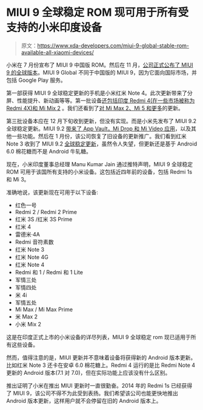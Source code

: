 # MIUI 9 全球稳定 ROM 现可用于所有受支持的小米印度设备

> 原文：<https://www.xda-developers.com/miui-9-global-stable-rom-available-all-xiaomi-devices/>

小米在 7 月份宣布了 MIUI 9 中国版 ROM。然后在 11 月，[公司正式公布了 MIUI 9 的全球版本](https://www.xda-developers.com/xiaomi-launches-redmi-y1-redmi-y1-lite-miui-9-global-rom/)。MIUI 9 Global 不同于中国版的 MIUI 9，因为它面向国际市场，并包括 Google Play 服务。

第一部获得 MIUI 9 全球稳定更新的手机是小米红米 Note 4。此次更新带来了分屏、性能提升、新动画等等。第一批设备[还包括印度 Redmi 4(在一些市场被称为 Redmi 4X)和 Mi Mix 2](https://www.xda-developers.com/miui-9-global-stable-update-xiaomi-mi-mix-2-redmi-4/) 。我们还看到了[对 Mi Max 2、Mi 5 和更多](https://www.xda-developers.com/miui-9-global-xiaomi-november-2017/)的更新。

第三批设备本应在 12 月下旬收到更新，但没有实现。而是小米先发布了 MIUI 9.2 全球稳定更新。MIUI 9.2 [带来了 App Vault，Mi Drop 和 Mi Video 应用](https://www.xda-developers.com/xiaomi-miui-9-2-global-stable-rollout/)，以及其他一些功能。然后在 1 月份，该公司恢复了旧设备的更新推广。我们看到红米 Note 3 收到了 MIUI 9.2 [全球稳定更新](https://www.xda-developers.com/xiaomi-redmi-note-3-miui-9-2-android-marshmallow/)，虽然令人失望，但更新还是基于 Android 6.0 棉花糖而不是 Android 牛轧糖。

现在，小米印度董事总经理 Manu Kumar Jain 通过推特声明，MIUI 9 全球稳定 ROM 可用于该国所有支持的小米设备。这包括近四年前的设备，包括 Redmi 1s 和 Mi 3。

准确地说，该更新现在可用于以下设备:

*   红色一号
*   Redmi 2 / Redmi 2 Prime
*   红米 3S /红米 3S Prime
*   红米 4
*   雷德米·4A
*   Redmi 音符素数
*   红米 Note 3
*   红米 Note 4G
*   红米 Note 4
*   Redmi 和 1 / Redmi 和 1 Lite
*   军情三处
*   军情四处
*   米 4i
*   军情五处
*   Mi Max / Mi Max Prime
*   米 Max 2
*   小米 Mix 2

这是在印度正式上市的小米设备的详尽列表，MIUI 9 全球稳定 rom 现已适用于所有这些设备。

然而，值得注意的是，MIUI 更新并不意味着设备将获得新的 Android 版本更新。比如红米 Note 3 还卡在安卓 6.0 棉花糖上。Redmi 4 运行的是比 Redmi Note 4 更新的 Android 版本(7.1 对 7.0)，但在实际功能上应该没有什么区别。

推出证明了小米在推出 MIUI 更新时一直很勤奋。2014 年的 Redmi 1s 已经获得了 MIUI 9，该公司不得不为此受到表扬。我们希望该公司也能更快地推出 Android 版本更新，这样用户就不会停留在旧的 Android 版本上。